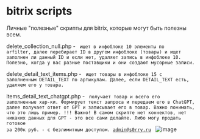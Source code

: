 # bitrix scripts
Личные "полезные" скрипты для bitrix, которые могут быть полезны всем.


delete_collection_null.php - 
<code>
ищет в инфоблоке 10 элементы по arfilter, далее перебирает ID в другом инфоблоке (товары) и ищет заполнен ли данный ID и если нет, удаляет запись в инфоблоке 10.
Полезно, когда у вас разные поставщики и они создают мусорные записи.
</code>

delete_detail_text_items.php - 
<code>
ищет товары в инфоблоке 15 с заполненным DETAIL_TEXT по артикулам. Далее, если DETAIL_TEXT есть, удаляем его у товара.
</code>

items_detail_text_chatgpt.php - 
<code>
получает товар и всего его заполненные хар-ки. Формирует текст запроса и передаем его в ChatGPT, далее получает ответ от GPT и записывает его в товар. Важно понимать, что это лишь пример.
!!! 
Важно! В самом скрипте нет коннектов, нет никаких данных для GPT - это все сами делайте. Либо могу продать готовое за 200к руб. - с безлимитным доступом. admin@s0rry.ru
</code>
![image](https://github.com/s0rkin/bitrix_scripts/assets/12657938/54e08268-175f-46d4-ac97-497fdba4ab26)

